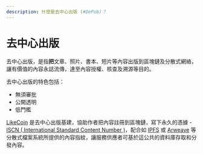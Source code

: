 ```yaml
---
description: 什麼是去中心出版 (#DePub)？
---
```


# 去中心出版

去中心出版，是指**把**文章、照片、書本、短片等內容出版到區塊鏈及分散式網絡，讓有價值的內容永誌流傳，達至內容授權、核查及溯源等目的。

去中心出版的特色包括：

* 無須審批
* 公開透明
* 低門檻

[LikeCoin](https://like.co/) 是去中心出版基建，協助作者把內容註冊到區塊鏈，寫下永久的憑據 - [ISCN ( International Standard Content Number )](what-is-iscn.md)，配合如 [IPFS](https://ipfs.tech/) 或 [Arweave](https://www.arweave.org/) 等分散式檔案系統所提供的內容指紋，讓服務供應者可基於這公共的資料庫存取和分發內容。
